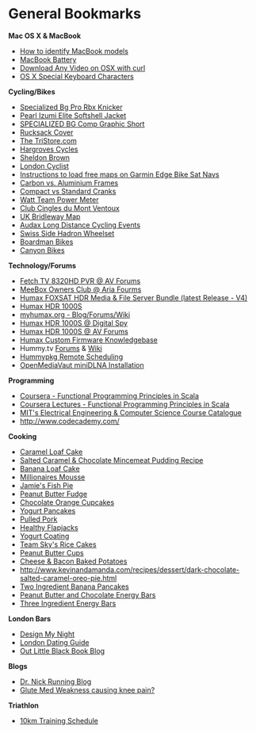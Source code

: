 # General Bookmarks #

**Mac OS X & MacBook**
  * [How to identify MacBook models](http://support.apple.com/kb/ht1635)
  * [MacBook Battery](http://www.batterytec.co.uk/Apple/MacBook-Pro/13-39-39-/13-MacBook/prod_9)
  * [Download Any Video on OSX with curl](http://roundhere.net/journal/download-flash-or-any-other-video-on-osx-with-curl/)
  * [OS X Special Keyboard Characters](http://www.thedesigncubicle.com/2008/10/complete-list-of-special-character-keyboard-shortcuts/)

**Cycling/Bikes**
  * [Specialized Bg Pro Rbx Knicker](http://www.cyclestore.co.uk/productDetails.asp?productID=17436&categoryID=1242)
  * [Pearl Izumi Elite Softshell Jacket](http://www.tweekscycles.com/Cycle/Clothing_&_Accessories/Jackets_-_Waterproof/Pearl_Izumi_Elite_Softshell_Jacket/1002/8065)
  * [SPECIALIZED BG Comp Graphic Short](http://www.southdownsbikes.com/products.php?plid=m9b0s56p7110)
  * [Rucksack Cover](http://www.wiggle.co.uk/respro-waterproof-hump-rucksack-cover/)
  * [The TriStore.com](http://www.thetristore.com/)
  * [Hargroves Cycles](http://www.hargrovescycles.co.uk/)
  * [Sheldon Brown](http://sheldonbrown.com/)
  * [London Cyclist](http://www.londoncyclist.co.uk/)
  * [Instructions to load free maps on Garmin Edge Bike Sat Navs](http://www.dcrainmaker.com/2013/05/download-garmin-705800810.html)
  * [Carbon vs. Aluminium Frames](http://www.cyclechat.net/threads/road-bike-frame-carbon-or-aluminium.47610/)
  * [Compact vs Standard Cranks](https://www.stevehoggbikefitting.com/cycling/2011/05/compact-cranks-vs-standard-cranks-gearing-implications/)
  * [Watt Team Power Meter](http://road.cc/content/news/127062-watteam-offer-%C2%A3300-powerbeat-powermeter-video)
  * [Club Cingles du Mont Ventoux](http://www.clubcinglesventoux.org/en/club.html)
  * [UK Bridleway Map](http://www.bridlewaymap.com/)
  * [Audax Long Distance Cycling Events](http://www.aukweb.net)
  * [Swiss Side Hadron Wheelset](http://www.swissside.com/shop/hadron-wheelset)
  * [Boardman Bikes](http://www.boardmanbikes.com)
  * [Canyon Bikes](http://www.canyon.com)

**Technology/Forums**
  * [Fetch TV 8320HD PVR @ AV Forums](http://www.avforums.com/forums/pvrs-vcrs/1529696-fetch-tv-hd-pvr-tesco-04-06-2010-part-seven.html)
  * [MeeBox Owners Club @ Aria Fourms](http://forums.aria.co.uk/showthread.php/98603-meebox-owners-club)
  * [Humax FOXSAT HDR Media & File Server Bundle (latest Release - V4)](http://www.avforums.com/forums/freesat/1661195-media-file-server-bundle-foxsat-hdr-release-4-0-part-3-a.html)
  * [Humax HDR 1000S](http://www.humaxdirect.co.uk/product.asp?ProdRef=10108)
  * [myhumax.org - Blog/Forums/Wiki](http://myhumax.org/)
  * [Humax HDR 1000S @ Digital Spy](http://forums.digitalspy.co.uk/showthread.php?t=1729968)
  * [Humax HDR 1000S @ AV Forums](http://www.avforums.com/forums/freesat/1674166-new-humax-hdr-1000s-freetime-pvr.html)
  * [Humax Custom Firmware Knowledgebase](http://hummy.tv/forum/threads/things-every-hd-fox-t2-hdr-fox-t2-owner-should-know.1858/)
  * Hummy.tv [Forums](http://hummy.tv/forum/) & [Wiki](http://wiki.hummy.tv/wiki/Main_Page)
  * [Hummypkg Remote Scheduling](http://rs.hummypkg.org.uk/)
  * [OpenMediaVaut miniDLNA Installation](http://forums.openmediavault.org/viewtopic.php?f=13&t=428)

**Programming**
  * [Coursera - Functional Programming Principles in Scala](https://class.coursera.org/progfun-002/class/index)
  * [Coursera Lectures - Functional Programming Principles in Scala](https://class.coursera.org/progfun-002/lecture/index)
  * [MIT's Electrical Engineering & Computer Science Course Catalogue](http://ocw.mit.edu/courses/electrical-engineering-and-computer-science/)
  * http://www.codecademy.com/

**Cooking**

  * [Caramel Loaf Cake](http://www.bbcgoodfood.com/recipes/251615/caramel-apple-loaf-cake)
  * [Salted Caramel & Chocolate Mincemeat Pudding Recipe](http://www.channel4.com/4food/recipes/tv-show-recipes/sunday-brunch-recipes/salted-caramel-and-chocolate-mincemeat-pudding-recipe)
  * [Banana Loaf Cake](http://www.cookuk.co.uk/cake/banana-cake.htm)
  * [Millionaires Mousse](http://www.bbc.co.uk/food/recipes/millionaires_mousse_51330)
  * [Jamie's Fish Pie](http://www.jamieoliver.com/recipes/fish-recipes/fish-pie)
  * [Peanut Butter Fudge](http://www.bbc.co.uk/food/recipes/peanutbutterfudge_93630)
  * [Chocolate Orange Cupcakes](http://www.bbc.co.uk/food/recipes/chocolate_orange_69109)
  * [Yogurt Pancakes](http://www.tasteofhome.com/recipes/yogurt-pancakes)
  * [Pulled Pork](http://www.channel4.com/4food/recipes/tv-show-recipes/the-fabulous-baker-brothers-recipes/pulled-pork-recipe)
  * [Healthy Flapjacks](http://www.flapjackrecipe.com/healthy-flapjack-recipe/)
  * [Yogurt Coating ](http://en.allexperts.com/q/Desserts-747/Yogurt-covered-strawberries.htm)
  * [Team Sky's Rice Cakes](http://www.thecyclediaries.com/resources-2/team-skys-cycling-nutrition-recipe/)
  * [Peanut Butter Cups](http://lemon-sugar.com/2012/09/peanut-butter-cups.html)
  * [Cheese & Bacon Baked Potatoes](http://www.bbcgoodfood.com/recipes/1759659/bonfire-night-baked-potatoes)
  * http://www.kevinandamanda.com/recipes/dessert/dark-chocolate-salted-caramel-oreo-pie.html
  * [Two Ingredient Banana Pancakes](http://www.thekitchn.com/how-to-make-2-ingredient-banana-pancakes-cooking-lessons-from-the-kitchn-218658)
  * [Peanut Butter and Chocolate Energy Bars](http://www.thekitchn.com/recipe-peanut-butter-amp-chocolate-energy-bars-recipes-from-the-kitchn-204806)
  * [Three Ingredient Energy Bars](http://www.thekitchn.com/how-to-make-easy-3-ingredient-energy-bars-at-home-cooking-lessons-from-the-kitchn-184306#_)

**London Bars**

  * [Design My Night](http://www.designmynight.com/london/romantic-bars-in-london#list)
  * [London Dating Guide](http://www.thegreatdateguide.com/suggestions/first-date/)
  * [Out Little Black Book Blog](http://ourlittle-blackbook.com/)

**Blogs**

  * [Dr. Nick Running Blog](http://www.drnicksrunningblog.com/)
  * [Glute Med Weakness causing knee pain?](http://breakingmuscle.com/mobility-recovery/your-it-band-is-not-the-enemy)

**Triathlon**

  * [10km Training Schedule](http://www.city-runs.co.uk/training/10km_training_schedule/)

